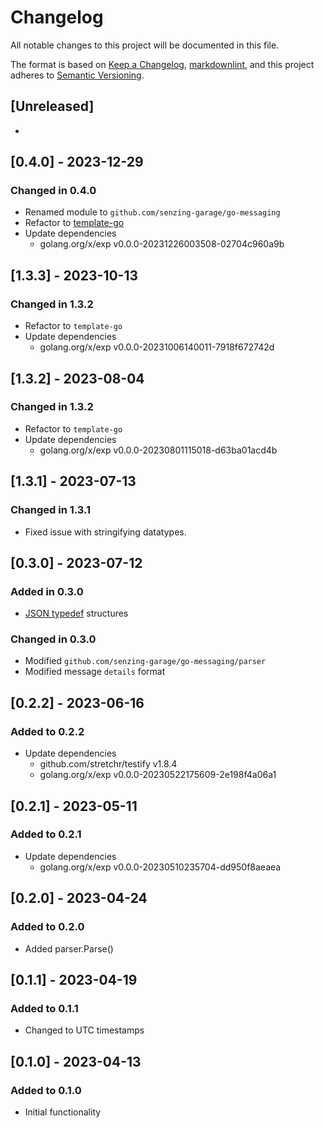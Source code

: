 # Changelog

All notable changes to this project will be documented in this file.

The format is based on [Keep a Changelog](https://keepachangelog.com/en/1.0.0/),
[markdownlint](https://dlaa.me/markdownlint/),
and this project adheres to [Semantic Versioning](https://semver.org/spec/v2.0.0.html).

## [Unreleased]

-

## [0.4.0] - 2023-12-29

### Changed in 0.4.0

- Renamed module to `github.com/senzing-garage/go-messaging`
- Refactor to [template-go](https://github.com/senzing-garage/template-go)
- Update dependencies
  - golang.org/x/exp v0.0.0-20231226003508-02704c960a9b

## [1.3.3] - 2023-10-13

### Changed in 1.3.2

- Refactor to `template-go`
- Update dependencies
  - golang.org/x/exp v0.0.0-20231006140011-7918f672742d

## [1.3.2] - 2023-08-04

### Changed in 1.3.2

- Refactor to `template-go`
- Update dependencies
  - golang.org/x/exp v0.0.0-20230801115018-d63ba01acd4b

## [1.3.1] - 2023-07-13

### Changed in 1.3.1

- Fixed issue with stringifying datatypes.

## [0.3.0] - 2023-07-12

### Added in 0.3.0

- [JSON typedef](https://jsontypedef.com/) structures

### Changed in 0.3.0

- Modified `github.com/senzing-garage/go-messaging/parser`
- Modified message `details` format

## [0.2.2] - 2023-06-16

### Added to 0.2.2

- Update dependencies
  - github.com/stretchr/testify v1.8.4
  - golang.org/x/exp v0.0.0-20230522175609-2e198f4a06a1

## [0.2.1] - 2023-05-11

### Added to 0.2.1

- Update dependencies
  - golang.org/x/exp v0.0.0-20230510235704-dd950f8aeaea

## [0.2.0] - 2023-04-24

### Added to 0.2.0

- Added parser.Parse()

## [0.1.1] - 2023-04-19

### Added to 0.1.1

- Changed to UTC timestamps

## [0.1.0] - 2023-04-13

### Added to 0.1.0

- Initial functionality

